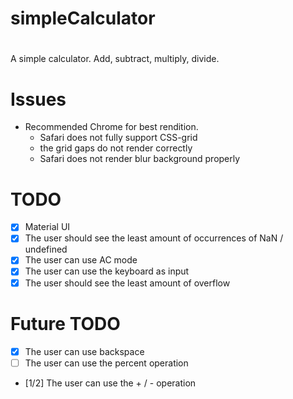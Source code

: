 # simpleCalculator
#

A simple calculator. Add, subtract, multiply, divide.

# Issues
- Recommended Chrome for best rendition. 
  - Safari does not fully support CSS-grid
  - the grid gaps do not render correctly
  - Safari does not render blur background properly
  
# TODO 
- [x] Material UI
- [x] The user should see the least amount of occurrences of NaN / undefined
- [x] The user can use AC mode 
- [x] The user can use the keyboard as input
- [x] The user should see the least amount of overflow

# Future TODO
- [x] The user can use backspace 
- [ ] The user can use the percent operation
- [1/2] The user can use the + / - operation
